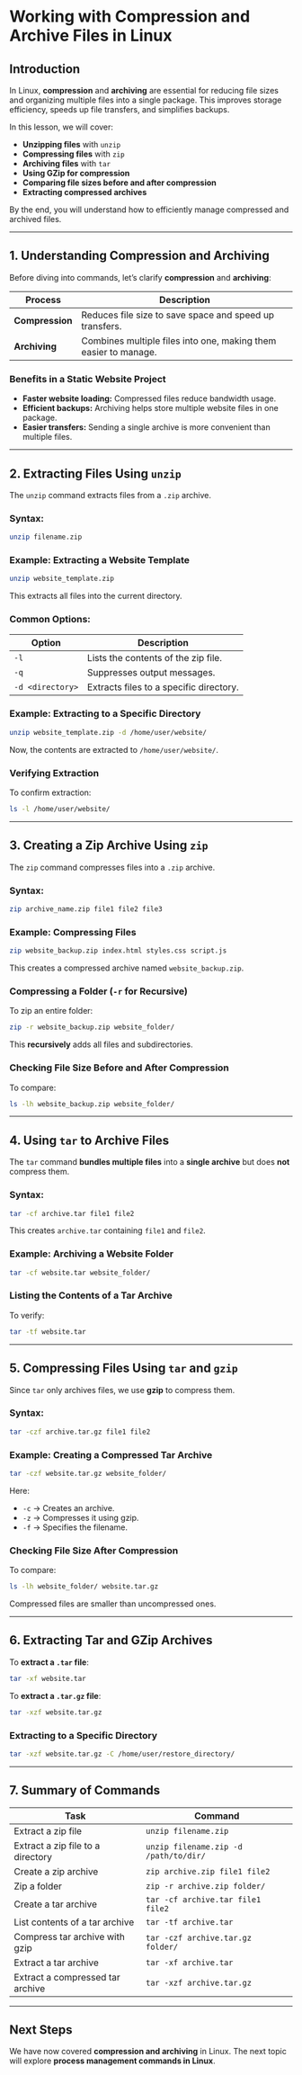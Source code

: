 # **Working with Compression and Archive Files in Linux**

## **Introduction**
In Linux, **compression** and **archiving** are essential for reducing file sizes and organizing multiple files into a single package. This improves storage efficiency, speeds up file transfers, and simplifies backups.

In this lesson, we will cover:
- **Unzipping files** with `unzip`
- **Compressing files** with `zip`
- **Archiving files** with `tar`
- **Using GZip for compression**
- **Comparing file sizes before and after compression**
- **Extracting compressed archives**

By the end, you will understand how to efficiently manage compressed and archived files.

---

## **1. Understanding Compression and Archiving**
Before diving into commands, let’s clarify **compression** and **archiving**:

| **Process**     | **Description** |
|---------------|----------------|
| **Compression** | Reduces file size to save space and speed up transfers. |
| **Archiving**   | Combines multiple files into one, making them easier to manage. |

### **Benefits in a Static Website Project**
- **Faster website loading:** Compressed files reduce bandwidth usage.
- **Efficient backups:** Archiving helps store multiple website files in one package.
- **Easier transfers:** Sending a single archive is more convenient than multiple files.

---

## **2. Extracting Files Using `unzip`**
The `unzip` command extracts files from a `.zip` archive.

### **Syntax:**
```bash
unzip filename.zip
```

### **Example: Extracting a Website Template**
```bash
unzip website_template.zip
```
This extracts all files into the current directory.

### **Common Options:**
| Option | Description |
|--------|-------------|
| `-l` | Lists the contents of the zip file. |
| `-q` | Suppresses output messages. |
| `-d <directory>` | Extracts files to a specific directory. |

### **Example: Extracting to a Specific Directory**
```bash
unzip website_template.zip -d /home/user/website/
```
Now, the contents are extracted to `/home/user/website/`.

### **Verifying Extraction**
To confirm extraction:
```bash
ls -l /home/user/website/
```

---

## **3. Creating a Zip Archive Using `zip`**
The `zip` command compresses files into a `.zip` archive.

### **Syntax:**
```bash
zip archive_name.zip file1 file2 file3
```

### **Example: Compressing Files**
```bash
zip website_backup.zip index.html styles.css script.js
```
This creates a compressed archive named `website_backup.zip`.

### **Compressing a Folder (`-r` for Recursive)**
To zip an entire folder:
```bash
zip -r website_backup.zip website_folder/
```
This **recursively** adds all files and subdirectories.

### **Checking File Size Before and After Compression**
To compare:
```bash
ls -lh website_backup.zip website_folder/
```

---

## **4. Using `tar` to Archive Files**
The `tar` command **bundles multiple files** into a **single archive** but does **not** compress them.

### **Syntax:**
```bash
tar -cf archive.tar file1 file2
```
This creates `archive.tar` containing `file1` and `file2`.

### **Example: Archiving a Website Folder**
```bash
tar -cf website.tar website_folder/
```

### **Listing the Contents of a Tar Archive**
To verify:
```bash
tar -tf website.tar
```

---

## **5. Compressing Files Using `tar` and `gzip`**
Since `tar` only archives files, we use **gzip** to compress them.

### **Syntax:**
```bash
tar -czf archive.tar.gz file1 file2
```

### **Example: Creating a Compressed Tar Archive**
```bash
tar -czf website.tar.gz website_folder/
```
Here:
- `-c` → Creates an archive.
- `-z` → Compresses it using gzip.
- `-f` → Specifies the filename.

### **Checking File Size After Compression**
To compare:
```bash
ls -lh website_folder/ website.tar.gz
```
Compressed files are smaller than uncompressed ones.

---

## **6. Extracting Tar and GZip Archives**
To **extract a `.tar` file**:
```bash
tar -xf website.tar
```
To **extract a `.tar.gz` file**:
```bash
tar -xzf website.tar.gz
```

### **Extracting to a Specific Directory**
```bash
tar -xzf website.tar.gz -C /home/user/restore_directory/
```

---

## **7. Summary of Commands**
| Task | Command |
|------|---------|
| Extract a zip file | `unzip filename.zip` |
| Extract a zip file to a directory | `unzip filename.zip -d /path/to/dir/` |
| Create a zip archive | `zip archive.zip file1 file2` |
| Zip a folder | `zip -r archive.zip folder/` |
| Create a tar archive | `tar -cf archive.tar file1 file2` |
| List contents of a tar archive | `tar -tf archive.tar` |
| Compress tar archive with gzip | `tar -czf archive.tar.gz folder/` |
| Extract a tar archive | `tar -xf archive.tar` |
| Extract a compressed tar archive | `tar -xzf archive.tar.gz` |

---

## **Next Steps**
We have now covered **compression and archiving** in Linux. The next topic will explore **process management commands in Linux**.

